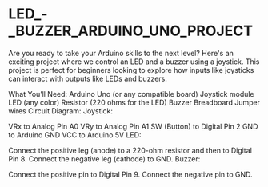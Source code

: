 # LED_-_BUZZER_ARDUINO_UNO_PROJECT
Are you ready to take your Arduino skills to the next level? Here's an exciting project where we control an LED and a buzzer using a joystick. This project is perfect for beginners looking to explore how inputs like joysticks can interact with outputs like LEDs and buzzers.

What You’ll Need:
Arduino Uno (or any compatible board)
Joystick module
LED (any color)
Resistor (220 ohms for the LED)
Buzzer
Breadboard
Jumper wires
Circuit Diagram:
Joystick:

VRx to Analog Pin A0
VRy to Analog Pin A1
SW (Button) to Digital Pin 2
GND to Arduino GND
VCC to Arduino 5V
LED:

Connect the positive leg (anode) to a 220-ohm resistor and then to Digital Pin 8.
Connect the negative leg (cathode) to GND.
Buzzer:

Connect the positive pin to Digital Pin 9.
Connect the negative pin to GND.
